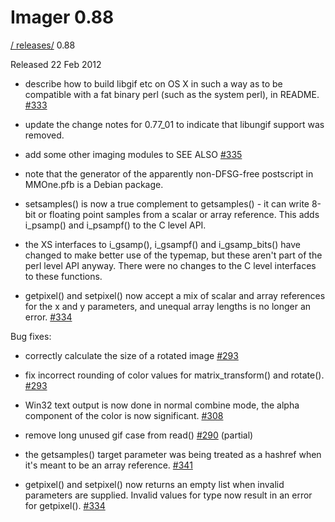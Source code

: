 # Imager 0.88

[ / ](..) [releases/](./) 0.88

Released 22 Feb 2012

 - describe how to build libgif etc on OS X in such a way as to be compatible with a fat binary perl (such as the system perl), in README. [#333](https://github.com/tonycoz/imager/issues/333)

 - update the change notes for 0.77_01 to indicate that libungif support was removed.

 - add some other imaging modules to SEE ALSO [#335](https://github.com/tonycoz/imager/issues/335)

 - note that the generator of the apparently non-DFSG-free postscript in MMOne.pfb is a Debian package.

 - setsamples() is now a true complement to getsamples() - it can write 8-bit or floating point samples from a scalar or array reference. This adds i_psamp() and i_psampf() to the C level API.

 - the XS interfaces to i_gsamp(), i_gsampf() and i_gsamp_bits() have changed to make better use of the typemap, but these aren't part of the perl level API anyway. There were no changes to the C level interfaces to these functions.

 - getpixel() and setpixel() now accept a mix of scalar and array references for the x and y parameters, and unequal array lengths is no longer an error. [#334](https://github.com/tonycoz/imager/issues/334)

Bug fixes:

 - correctly calculate the size of a rotated image [#293](https://github.com/tonycoz/imager/issues/293)

 - fix incorrect rounding of color values for matrix_transform() and rotate(). [#293](https://github.com/tonycoz/imager/issues/293)

 - Win32 text output is now done in normal combine mode, the alpha component of the color is now significant. [#308](https://github.com/tonycoz/imager/issues/308)

 - remove long unused gif case from read() [#290](https://github.com/tonycoz/imager/issues/290) (partial)

 - the getsamples() target parameter was being treated as a hashref when it's meant to be an array reference. [#341](https://github.com/tonycoz/imager/issues/341)

 - getpixel() and setpixel() now returns an empty list when invalid parameters are supplied. Invalid values for type now result in an error for getpixel(). [#334](https://github.com/tonycoz/imager/issues/334)